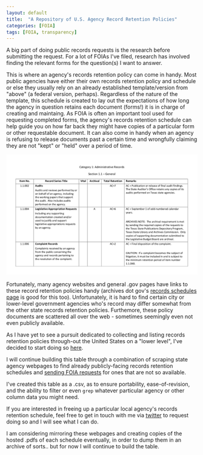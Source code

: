 ```yaml
---
layout: default
title:  "A Repository of U.S. Agency Record Retention Policies"
categories: [FOIA]
tags: [FOIA, transparency]
---
```


A big part of doing public records requests is the research before submitting the request.
For a lot of FOIAs I've filed, research has involved finding the relevant forms for the
question(s) I want to answer. 

This is where an agency's records retention policy can come in handy. Most public agencies
have either their own records retention policy and schedule or else they usually rely on an already 
established template/version from "above" (a federal version, perhaps). Regardless of the nature of the template, this 
schedule is created to lay out the expectations of how long the agency in question retains each document (forms!)
it is in charge of creating and maintaing. As FOIA is often an important tool used for requesting completed
forms, the agency's records retention schedule can help guide you on how far back they might have
copies of a particular form or other requestable document. It can also come in handy when an agency is refusing
to release documents past a certain time and wrongfully claiming they are not "kept" or "held" over a period
of time.

![A snippet from Texas State's Records Retention Schedule](/img/sched_exmpl.png)

Fortunately, many agency websites and general .gov 
pages have links to these record retention policies handy (archives dot gov's 
[records schedules page](https://www.archives.gov/records-mgmt/rcs/schedules/index.html)
is good for this too). Unfortunately, it is hard to
find certain city or lower-level government agencies who's record may differ somewhat
from the other state records retention policies. Furthemore, these policy documents are
scattered all over the web - sometimes seemingly even not even publicly available.

As I have yet to see a pursuit dedicated to collecting and listing records retention 
policies through-out the United States on a "lower level", I've decided to start doing so 
[here](https://github.com/RooneyMcNibNug/FOIA/blob/master/Research/agency_records_retention_db.csv). 

I will continue building this table through a combination of scraping state agency webpages to find already publicly-facing records retention schedules and [sending FOIA requests](https://www.muckrock.com/foi/canton-25978/foia-stark-county-clerk-of-courts-oh-records-retention-schedule-78188/) for ones that are not so available.

I've created this table as a .csv, as to ensure portability, ease-of-revision, and the 
ability to filter or even ```grep``` whatever particular agency or other column data you 
might need.

If you are interested in freeing up a particular local agency's records retention schedule, feel
free to get in touch with me via [twitter](https://twitter.com/rooneymcnibnug) to request doing so
and I will see what I can do.

I am considering mirroring these webpages and creating copies of the hosted .pdfs of each schedule
eventually, in order to dump them in an archive of sorts.. but for now I will continue to build the 
table.
